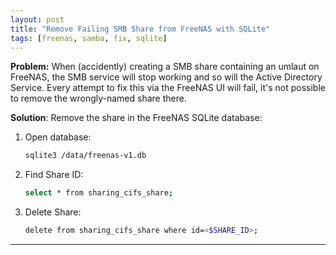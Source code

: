 ```yaml
---
layout: post
title: "Remove Failing SMB Share from FreeNAS with SQLite"
tags: [freenas, samba, fix, sqlite]
---
```


**Problem:** When (accidently) creating a SMB share containing an umlaut on FreeNAS, the SMB service will stop working and so will the Active Directory Service.
Every attempt to fix this via the FreeNAS UI will fail, it's not possible to remove the wrongly-named share there.

**Solution**: Remove the share in the FreeNAS SQLite database:
1. Open database:
   ```bash
   sqlite3 /data/freenas-v1.db
   ```
2. Find Share ID:
   ```bash
   select * from sharing_cifs_share;
   ```
3. Delete Share:
   ```bash
   delete from sharing_cifs_share where id=<$SHARE_ID>;
   ```

---
